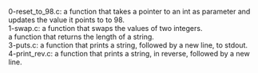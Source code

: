 0-reset_to_98.c: a function that takes a pointer to an int as parameter and updates the value it points to to 98.
<br>1-swap.c: a function that swaps the values of two integers.
<br>a function that returns the length of a string.
<br>3-puts.c: a function that prints a string, followed by a new line, to stdout.
<br>4-print_rev.c: a function that prints a string, in reverse, followed by a new line.
